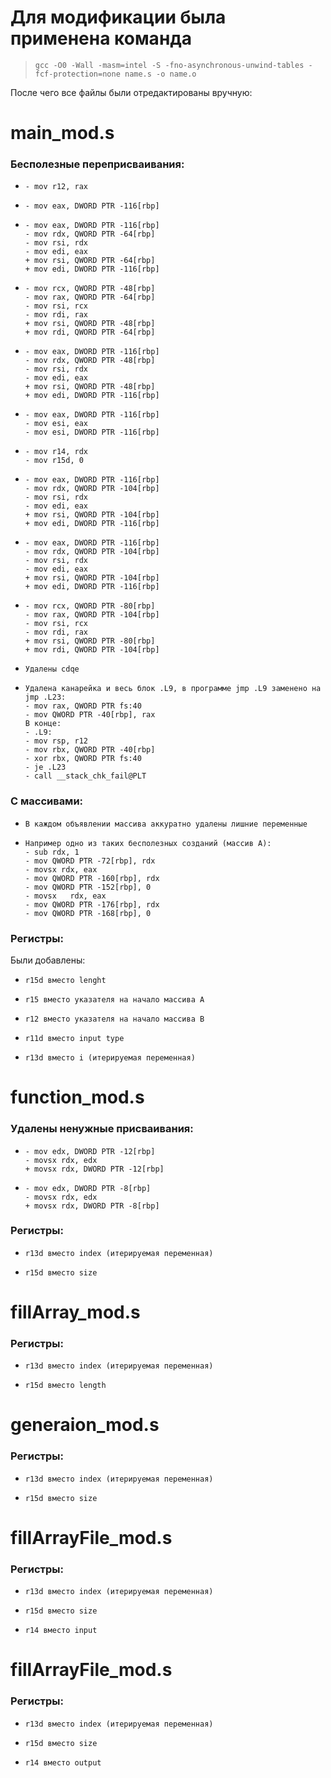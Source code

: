 # Для модификации была применена команда 
>     gcc -O0 -Wall -masm=intel -S -fno-asynchronous-unwind-tables -fcf-protection=none name.s -o name.o
После чего все файлы были отредактированы вручную:
# main_mod.s
###    Бесполезные переприсваивания:
*     - mov r12, rax
*     - mov eax, DWORD PTR -116[rbp]
*     - mov eax, DWORD PTR -116[rbp]
      - mov	rdx, QWORD PTR -64[rbp]
      - mov	rsi, rdx
      - mov edi, eax
      + mov rsi, QWORD PTR -64[rbp]
      + mov edi, DWORD PTR -116[rbp]
*     - mov rcx, QWORD PTR -48[rbp]
      - mov rax, QWORD PTR -64[rbp]
      - mov rsi, rcx
      - mov rdi, rax
      + mov rsi, QWORD PTR -48[rbp]
      + mov rdi, QWORD PTR -64[rbp]
*     - mov eax, DWORD PTR -116[rbp]
      - mov rdx, QWORD PTR -48[rbp]
      - mov rsi, rdx
      - mov edi, eax
      + mov rsi, QWORD PTR -48[rbp]
      + mov edi, DWORD PTR -116[rbp]
*     - mov eax, DWORD PTR -116[rbp]
      - mov esi, eax
      - mov esi, DWORD PTR -116[rbp]
*     - mov r14, rdx
      - mov r15d, 0   
*     - mov eax, DWORD PTR -116[rbp]
      - mov rdx, QWORD PTR -104[rbp]
      - mov rsi, rdx
      - mov edi, eax
      + mov rsi, QWORD PTR -104[rbp]
      + mov edi, DWORD PTR -116[rbp]
*     - mov eax, DWORD PTR -116[rbp]
      - mov rdx, QWORD PTR -104[rbp]
      - mov rsi, rdx
      - mov edi, eax
      + mov rsi, QWORD PTR -104[rbp]
      + mov edi, DWORD PTR -116[rbp]
*     - mov rcx, QWORD PTR -80[rbp]
      - mov rax, QWORD PTR -104[rbp]
      - mov rsi, rcx
      - mov rdi, rax
      + mov rsi, QWORD PTR -80[rbp]
      + mov rdi, QWORD PTR -104[rbp]
*     Удалены cdqe
*     Удалена канарейка и весь блок .L9, в программе jmp .L9 заменено на jmp .L23: 
      - mov rax, QWORD PTR fs:40
      - mov QWORD PTR -40[rbp], rax
      В конце:
      - .L9:
      - mov rsp, r12
      - mov rbx, QWORD PTR -40[rbp]
      - xor rbx, QWORD PTR fs:40
      - je .L23
      - call __stack_chk_fail@PLT
###     С массивами:
*     В каждом объявлении массива аккуратно удалены лишние переменные
*     Например одно из таких бесполезных созданий (массив А):
      - sub rdx, 1
      - mov QWORD PTR -72[rbp], rdx
      - movsx rdx, eax
      - mov QWORD PTR -160[rbp], rdx
      - mov QWORD PTR -152[rbp], 0
      - movsx	rdx, eax
      - mov QWORD PTR -176[rbp], rdx
      - mov QWORD PTR -168[rbp], 0

###     Регистры:
Были добавлены:
*     r15d вместо lenght
*     r15 вместо указателя на начало массива A
*     r12 вместо указателя на начало массива B
*     r11d вместо input type
*     r13d вместо i (итерируемая переменная)

# function_mod.s
### Удалены ненужные присваивания:
*     - mov edx, DWORD PTR -12[rbp]
      - movsx rdx, edx
      + movsx rdx, DWORD PTR -12[rbp]
*     - mov edx, DWORD PTR -8[rbp]
      - movsx rdx, edx
      + movsx rdx, DWORD PTR -8[rbp]
###     Регистры:
*     r13d вместо index (итерируемая переменная)
*     r15d вместо size

# fillArray_mod.s
### Регистры:
*     r13d вместо index (итерируемая переменная)
*     r15d вместо length

# generaion_mod.s
###     Регистры:
*     r13d вместо index (итерируемая переменная)
*     r15d вместо size

# fillArrayFile_mod.s
###     Регистры:
*     r13d вместо index (итерируемая переменная)
*     r15d вместо size
*     r14 вместо input

# fillArrayFile_mod.s
###     Регистры:
*     r13d вместо index (итерируемая переменная)
*     r15d вместо size
*     r14 вместо output
